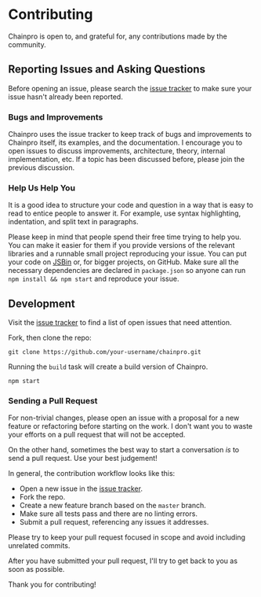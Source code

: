 Contributing
======

Chainpro is open to, and grateful for, any contributions made by the community.

## Reporting Issues and Asking Questions

Before opening an issue, please search the [issue tracker](https://github.com/stremann/chainpro/issues) to make sure your issue hasn't already been reported.

### Bugs and Improvements

Chainpro uses the issue tracker to keep track of bugs and improvements to Chainpro itself, its examples, and the documentation. I encourage you to open issues to discuss improvements, architecture, theory, internal implementation, etc. If a topic has been discussed before, please join the previous discussion.

### Help Us Help You

It is a good idea to structure your code and question in a way that is easy to read to entice people to answer it. For example, use syntax highlighting, indentation, and split text in paragraphs.

Please keep in mind that people spend their free time trying to help you. You can make it easier for them if you provide versions of the relevant libraries and a runnable small project reproducing your issue. You can put your code on [JSBin](http://jsbin.com) or, for bigger projects, on GitHub. Make sure all the necessary dependencies are declared in `package.json` so anyone can run `npm install && npm start` and reproduce your issue.

## Development

Visit the [issue tracker](https://github.com/stremann/chainpro/issues) to find a list of open issues that need attention.

Fork, then clone the repo:

```
git clone https://github.com/your-username/chainpro.git
```

Running the `build` task will create a build version of Chainpro.

```
npm start
```

### Sending a Pull Request

For non-trivial changes, please open an issue with a proposal for a new feature or refactoring before starting on the work. I don't want you to waste your efforts on a pull request that will not be accepted.

On the other hand, sometimes the best way to start a conversation *is* to send a pull request. Use your best judgement!

In general, the contribution workflow looks like this:

* Open a new issue in the [issue tracker](https://github.com/stremann/chainpro/issues).
* Fork the repo.
* Create a new feature branch based on the `master` branch.
* Make sure all tests pass and there are no linting errors.
* Submit a pull request, referencing any issues it addresses.

Please try to keep your pull request focused in scope and avoid including unrelated commits.

After you have submitted your pull request, I'll try to get back to you as soon as possible.

Thank you for contributing!